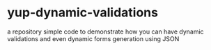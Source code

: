 # yup-dynamic-validations
a repository simple code to demonstrate how you can have dynamic validations and even dynamic forms generation using JSON
